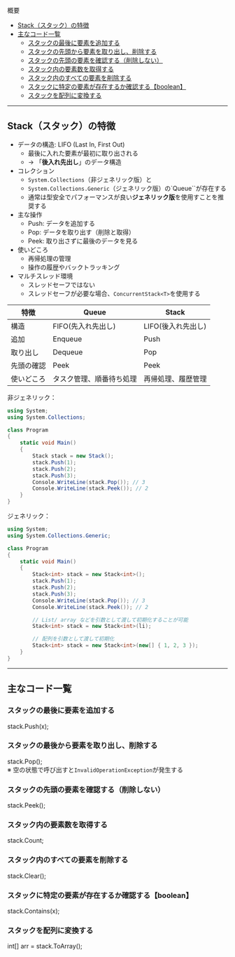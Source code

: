 概要
* [Stack（スタック）の特徴](#stackスタックの特徴)
* [主なコード一覧](#主なコード一覧)
  * [スタックの最後に要素を追加する](#スタックの最後に要素を追加する)
  * [スタックの先頭から要素を取り出し、削除する](#スタックの最後から要素を取り出し削除する)
  * [スタックの先頭の要素を確認する（削除しない）](#スタックの最後の要素を確認する削除しない)
  * [スタック内の要素数を取得する](#スタック内の要素数を取得する)
  * [スタック内のすべての要素を削除する](#スタック内のすべての要素を削除する)
  * [スタックに特定の要素が存在するか確認する【boolean】](#スタックに特定の要素が存在するか確認するboolean)
  * [スタックを配列に変換する](#スタックを配列に変換する)

***************************************************************************
## Stack（スタック）の特徴
* データの構造: LIFO (Last In, First Out)
  * 最後に入れた要素が最初に取り出される
  * → 「**後入れ先出し**」のデータ構造
* コレクション
  * `System.Collections`（非ジェネリック版）と
  * `System.Collections.Generic`（ジェネリック版）の`Queue<T>``が存在する
  * 通常は型安全でパフォーマンスが良い**ジェネリック版**を使用すことを推奨する
* 主な操作
  * Push: データを追加する
  * Pop: データを取り出す（削除と取得）
  * Peek: 取り出さずに最後のデータを見る
* 使いどころ
  * 再帰処理の管理
  * 操作の履歴やバックトラッキング
* マルチスレッド環境
  * スレッドセーフではない
  * スレッドセーフが必要な場合、`ConcurrentStack<T>`を使用する

| 特徴 | Queue | Stack |
| --- | --- | --- |
| 構造 | FIFO(先入れ先出し) | LIFO(後入れ先出し) |
| 追加 | Enqueue | Push |
| 取り出し | Dequeue | Pop |
| 先頭の確認 | Peek | Peek |
| 使いどころ | タスク管理、順番待ち処理 | 再帰処理、履歴管理 |

非ジェネリック：
```C#
using System;
using System.Collections;

class Program
{
    static void Main()
    {
        Stack stack = new Stack();
        stack.Push(1);
        stack.Push(2);
        stack.Push(3);
        Console.WriteLine(stack.Pop()); // 3
        Console.WriteLine(stack.Peek()); // 2
    }
}

```

ジェネリック：
```C#
using System;
using System.Collections.Generic;

class Program
{
    static void Main()
    {
        Stack<int> stack = new Stack<int>();
        stack.Push(1);
        stack.Push(2);
        stack.Push(3);
        Console.WriteLine(stack.Pop()); // 3
        Console.WriteLine(stack.Peek()); // 2

        // List/ array などを引数として渡して初期化することが可能
        Stack<int> stack = new Stack<int>(li);

        // 配列を引数として渡して初期化
        Stack<int> stack = new Stack<int>(new[] { 1, 2, 3 });
    }
}

```

***************************************************************************
## 主なコード一覧
### スタックの最後に要素を追加する
stack.Push(x);

### スタックの最後から要素を取り出し、削除する
stack.Pop();  
※ 空の状態で呼び出すと`InvalidOperationException`が発生する

### スタックの先頭の要素を確認する（削除しない）
stack.Peek();

### スタック内の要素数を取得する
stack.Count;

### スタック内のすべての要素を削除する
stack.Clear();

### スタックに特定の要素が存在するか確認する【boolean】
stack.Contains(x);

### スタックを配列に変換する
int[] arr = stack.ToArray();
